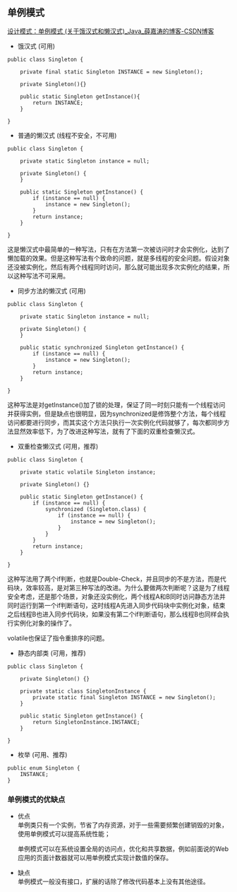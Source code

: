 ## 单例模式

[设计模式：单例模式 \(关于饿汉式和懒汉式\)\_Java\_薛嘉涛的博客\-CSDN博客](https://blog.csdn.net/yeyazhishang/article/details/90445330)

- 饿汉式 (可用)

```
public class Singleton {

    private final static Singleton INSTANCE = new Singleton();
    
    private Singleton(){}

    public static Singleton getInstance(){
        return INSTANCE;
    }

}
```

- 普通的懒汉式 (线程不安全，不可用)

```
public class Singleton {

    private static Singleton instance = null;

    private Singleton() {
    }

    public static Singleton getInstance() {
        if (instance == null) {
            instance = new Singleton();
        }
        return instance;
    }

}
```

这是懒汉式中最简单的一种写法，只有在方法第一次被访问时才会实例化，达到了懒加载的效果。但是这种写法有个致命的问题，就是多线程的安全问题。假设对象还没被实例化，然后有两个线程同时访问，那么就可能出现多次实例化的结果，所以这种写法不可采用。

- 同步方法的懒汉式 (可用)

```
public class Singleton {

    private static Singleton instance = null;

    private Singleton() {
    }

    public static synchronized Singleton getInstance() {
        if (instance == null) {
            instance = new Singleton();
        }
        return instance;
    }

}
```

这种写法是对getInstance()加了锁的处理，保证了同一时刻只能有一个线程访问并获得实例，但是缺点也很明显，因为synchronized是修饰整个方法，每个线程访问都要进行同步，而其实这个方法只执行一次实例化代码就够了，每次都同步方法显然效率低下，为了改进这种写法，就有了下面的双重检查懒汉式。

- 双重检查懒汉式 (可用，推荐)

```
public class Singleton {

    private static volatile Singleton instance;

    private Singleton() {}

    public static Singleton getInstance() {
        if (instance == null) {
            synchronized (Singleton.class) {
                if (instance == null) {
                    instance = new Singleton();
                }
            }
        }
        return instance;
    }

}
```

这种写法用了两个if判断，也就是Double-Check，并且同步的不是方法，而是代码块，效率较高，是对第三种写法的改进。为什么要做两次判断呢？这是为了线程安全考虑，还是那个场景，对象还没实例化，两个线程A和B同时访问静态方法并同时运行到第一个if判断语句，这时线程A先进入同步代码块中实例化对象，结束之后线程B也进入同步代码块，如果没有第二个if判断语句，那么线程B也同样会执行实例化对象的操作了。

volatile也保证了指令重排序的问题。

- 静态内部类 (可用，推荐)

```
public class Singleton {

    private Singleton() {}

    private static class SingletonInstance {
        private static final Singleton INSTANCE = new Singleton();
    }

    public static Singleton getInstance() {
        return SingletonInstance.INSTANCE;
    }

}
```

- 枚举 (可用、推荐)

```
public enum Singleton {
    INSTANCE;
}   
```

### 单例模式的优缺点

- 优点  
  单例类只有一个实例，节省了内存资源，对于一些需要频繁创建销毁的对象，使用单例模式可以提高系统性能；

  

  单例模式可以在系统设置全局的访问点，优化和共享数据，例如前面说的Web应用的页面计数器就可以用单例模式实现计数值的保存。

- 缺点  
  单例模式一般没有接口，扩展的话除了修改代码基本上没有其他途径。

